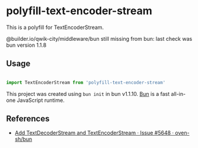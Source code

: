 # polyfill-text-encoder-stream

This is a polyfill for TextEncoderStream.

@builder.io/qwik-city/middleware/bun
still missing from bun: last check was bun version 1.1.8
  
## Usage

```ts

import TextEncoderStream from 'polyfill-text-encoder-stream'

```

This project was created using `bun init` in bun v1.1.10. [Bun](https://bun.sh) is a fast all-in-one JavaScript runtime.

## References

- [Add TextDecoderStream and TextEncoderStream · Issue #5648 · oven-sh/bun]( https://github.com/oven-sh/bun/issues/5648 )
